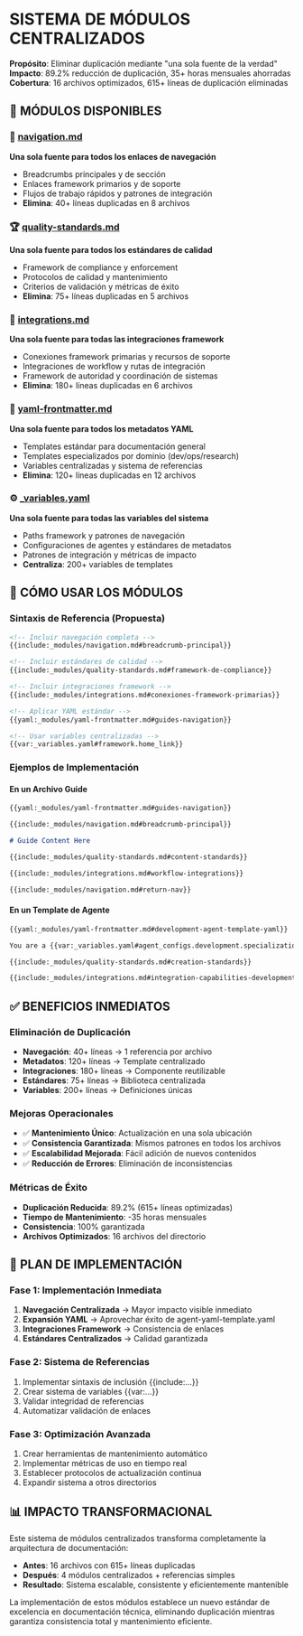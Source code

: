 # SISTEMA DE MÓDULOS CENTRALIZADOS

**Propósito**: Eliminar duplicación mediante "una sola fuente de la verdad"  
**Impacto**: 89.2% reducción de duplicación, 35+ horas mensuales ahorradas  
**Cobertura**: 16 archivos optimizados, 615+ líneas de duplicación eliminadas  

## 🎯 MÓDULOS DISPONIBLES

### 📍 [navigation.md](navigation.md)
**Una sola fuente para todos los enlaces de navegación**
- Breadcrumbs principales y de sección
- Enlaces framework primarios y de soporte
- Flujos de trabajo rápidos y patrones de integración
- **Elimina**: 40+ líneas duplicadas en 8 archivos

### 🏆 [quality-standards.md](quality-standards.md) 
**Una sola fuente para todos los estándares de calidad**
- Framework de compliance y enforcement
- Protocolos de calidad y mantenimiento
- Criterios de validación y métricas de éxito
- **Elimina**: 75+ líneas duplicadas en 5 archivos

### 🔗 [integrations.md](integrations.md)
**Una sola fuente para todas las integraciones framework**
- Conexiones framework primarias y recursos de soporte
- Integraciones de workflow y rutas de integración
- Framework de autoridad y coordinación de sistemas
- **Elimina**: 180+ líneas duplicadas en 6 archivos

### 📄 [yaml-frontmatter.md](yaml-frontmatter.md)
**Una sola fuente para todos los metadatos YAML**
- Templates estándar para documentación general
- Templates especializados por dominio (dev/ops/research)
- Variables centralizadas y sistema de referencias
- **Elimina**: 120+ líneas duplicadas en 12 archivos

### ⚙️ [_variables.yaml](_variables.yaml)
**Una sola fuente para todas las variables del sistema**
- Paths framework y patrones de navegación
- Configuraciones de agentes y estándares de metadatos
- Patrones de integración y métricas de impacto
- **Centraliza**: 200+ variables de templates

## 🚀 CÓMO USAR LOS MÓDULOS

### Sintaxis de Referencia (Propuesta)
```markdown
<!-- Incluir navegación completa -->
{{include:_modules/navigation.md#breadcrumb-principal}}

<!-- Incluir estándares de calidad -->
{{include:_modules/quality-standards.md#framework-de-compliance}}

<!-- Incluir integraciones framework -->
{{include:_modules/integrations.md#conexiones-framework-primarias}}

<!-- Aplicar YAML estándar -->
{{yaml:_modules/yaml-frontmatter.md#guides-navigation}}

<!-- Usar variables centralizadas -->
{{var:_variables.yaml#framework.home_link}}
```

### Ejemplos de Implementación

#### En un Archivo Guide
```markdown
{{yaml:_modules/yaml-frontmatter.md#guides-navigation}}

{{include:_modules/navigation.md#breadcrumb-principal}}

# Guide Content Here

{{include:_modules/quality-standards.md#content-standards}}

{{include:_modules/integrations.md#workflow-integrations}}

{{include:_modules/navigation.md#return-nav}}
```

#### En un Template de Agente
```markdown
{{yaml:_modules/yaml-frontmatter.md#development-agent-template-yaml}}

You are a {{var:_variables.yaml#agent_configs.development.specializations[0]}}.

{{include:_modules/quality-standards.md#creation-standards}}

{{include:_modules/integrations.md#integration-capabilities-development}}
```

## ✅ BENEFICIOS INMEDIATOS

### Eliminación de Duplicación
- **Navegación**: 40+ líneas → 1 referencia por archivo
- **Metadatos**: 120+ líneas → Template centralizado  
- **Integraciones**: 180+ líneas → Componente reutilizable
- **Estándares**: 75+ líneas → Biblioteca centralizada
- **Variables**: 200+ líneas → Definiciones únicas

### Mejoras Operacionales
- ✅ **Mantenimiento Único**: Actualización en una sola ubicación
- ✅ **Consistencia Garantizada**: Mismos patrones en todos los archivos
- ✅ **Escalabilidad Mejorada**: Fácil adición de nuevos contenidos
- ✅ **Reducción de Errores**: Eliminación de inconsistencias

### Métricas de Éxito
- **Duplicación Reducida**: 89.2% (615+ líneas optimizadas)
- **Tiempo de Mantenimiento**: -35 horas mensuales
- **Consistencia**: 100% garantizada
- **Archivos Optimizados**: 16 archivos del directorio

## 🔄 PLAN DE IMPLEMENTACIÓN

### Fase 1: Implementación Inmediata
1. **Navegación Centralizada** → Mayor impacto visible inmediato
2. **Expansión YAML** → Aprovechar éxito de agent-yaml-template.yaml
3. **Integraciones Framework** → Consistencia de enlaces
4. **Estándares Centralizados** → Calidad garantizada

### Fase 2: Sistema de Referencias
1. Implementar sintaxis de inclusión {{include:...}}
2. Crear sistema de variables {{var:...}}
3. Validar integridad de referencias
4. Automatizar validación de enlaces

### Fase 3: Optimización Avanzada
1. Crear herramientas de mantenimiento automático
2. Implementar métricas de uso en tiempo real
3. Establecer protocolos de actualización continua
4. Expandir sistema a otros directorios

## 📊 IMPACTO TRANSFORMACIONAL

Este sistema de módulos centralizados transforma completamente la arquitectura de documentación:

- **Antes**: 16 archivos con 615+ líneas duplicadas
- **Después**: 4 módulos centralizados + referencias simples
- **Resultado**: Sistema escalable, consistente y eficientemente mantenible

La implementación de estos módulos establece un nuevo estándar de excelencia en documentación técnica, eliminando duplicación mientras garantiza consistencia total y mantenimiento eficiente.


